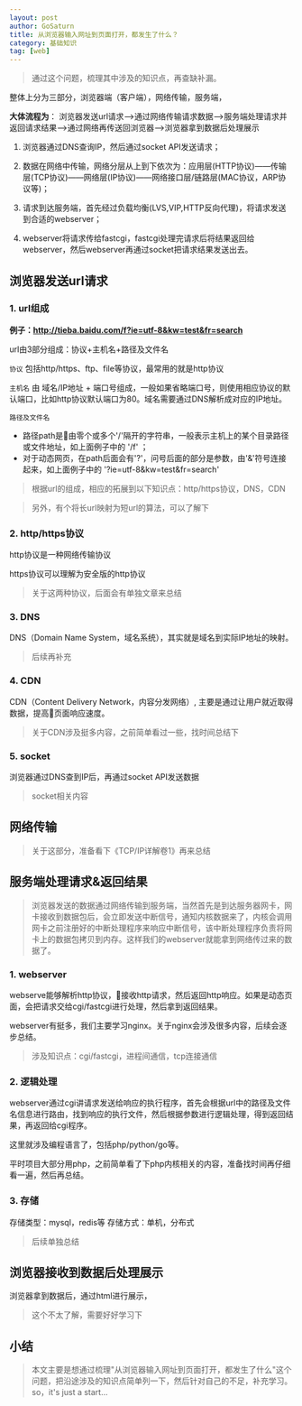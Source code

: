 ```yaml
---
layout: post
author: GoSaturn
title: 从浏览器输入网址到页面打开，都发生了什么？
category: 基础知识
tag: [web]
---
```


>通过这个问题，梳理其中涉及的知识点，再查缺补漏。

整体上分为三部分，浏览器端（客户端），网络传输，服务端，


**大体流程为**：
浏览器发送url请求——>通过网络传输请求数据——>服务端处理请求并返回请求结果——>通过网络再传送回浏览器——>浏览器拿到数据后处理展示

1. 浏览器通过DNS查询IP，然后通过socket API发送请求；

2. 数据在网络中传输，网络分层从上到下依次为：应用层(HTTP协议)——传输层(TCP协议)——网络层(IP协议)——网络接口层/链路层(MAC协议，ARP协议等)；

3. 请求到达服务端，首先经过负载均衡(LVS,VIP,HTTP反向代理)，将请求发送到合适的webserver；

4. webserver将请求传给fastcgi，fastcgi处理完请求后将结果返回给webserver，然后webserver再通过socket把请求结果发送出去。

## 浏览器发送url请求

### 1. url组成


**例子：http://tieba.baidu.com/f?ie=utf-8&kw=test&fr=search**

url由3部分组成：协议+主机名+路径及文件名

`协议` 包括http/https、ftp、file等协议，最常用的就是http协议

`主机名`  由 域名/IP地址 + 端口号组成，一般如果省略端口号，则使用相应协议的默认端口，比如http协议默认端口为80。域名需要通过DNS解析成对应的IP地址。

`路径及文件名` 

 - 路径path是由零个或多个'/'隔开的字符串，一般表示主机上的某个目录路径或文件地址，如上面例子中的 '/f' ；
 - 对于动态网页，在path后面会有'?'，问号后面的部分是参数，由'&'符号连接起来，如上面例子中的 '?ie=utf-8&kw=test&fr=search'

>根据url的组成，相应的拓展到以下知识点：http/https协议，DNS，CDN

>另外，有个将长url映射为短url的算法，可以了解下

### 2. http/https协议

http协议是一种网络传输协议

https协议可以理解为安全版的http协议

>关于这两种协议，后面会有单独文章来总结

### 3. DNS
DNS（Domain Name System，域名系统），其实就是域名到实际IP地址的映射。
>后续再补充

### 4. CDN
CDN（Content Delivery Network，内容分发网络）, 主要是通过让用户就近取得数据，提高页面响应速度。

>关于CDN涉及挺多内容，之前简单看过一些，找时间总结下

### 5. socket
浏览器通过DNS查到IP后，再通过socket API发送数据
>socket相关内容

## 网络传输
>关于这部分，准备看下《TCP/IP详解卷1》再来总结

## 服务端处理请求&返回结果

>浏览器发送的数据通过网络传输到服务端，当然首先是到达服务器网卡，网卡接收到数据包后，会立即发送中断信号，通知内核数据来了，内核会调用网卡之前注册好的中断处理程序来响应中断信号，该中断处理程序负责将网卡上的数据包拷贝到内存。这样我们的webserver就能拿到网络传过来的数据了。

### 1. webserver
webserve能够解析http协议，接收http请求，然后返回http响应。如果是动态页面，会把请求交给cgi/fastcgi进行处理，然后拿到返回结果。

webserver有挺多，我们主要学习nginx。关于nginx会涉及很多内容，后续会逐步总结。

>涉及知识点：cgi/fastcgi，进程间通信，tcp连接通信

### 2. 逻辑处理

webserver通过cgi讲请求发送给响应的执行程序，首先会根据url中的路径及文件名信息进行路由，找到响应的执行文件，然后根据参数进行逻辑处理，得到返回结果，再返回给cgi程序。

这里就涉及编程语言了，包括php/python/go等。

平时项目大部分用php，之前简单看了下php内核相关的内容，准备找时间再仔细看一遍，然后再总结。

### 3. 存储
存储类型：mysql，redis等
存储方式：单机，分布式
>后续单独总结

## 浏览器接收到数据后处理展示
浏览器拿到数据后，通过html进行展示，

>这个不太了解，需要好好学习下

## 小结

>本文主要是想通过梳理"从浏览器输入网址到页面打开，都发生了什么"这个问题，把沿途涉及的知识点简单列一下，然后针对自己的不足，补充学习。
> so，it's just a start...
